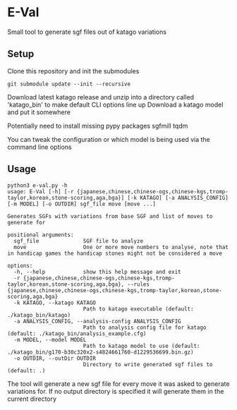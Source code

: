 # E-Val
Small tool to generate sgf files out of katago variations 

## Setup
Clone this repository and init the submodules
```
git submodule update --init --recursive
```

Download latest katago release and unzip into a directory called 'katago_bin' to make default CLI options line up
Download a katago model and put it somewhere

Potentially need to install missing pypy packages
sgfmill
tqdm

You can tweak the configuration or which model is being used via the command line options

## Usage
```
python3 e-val.py -h
usage: E-Val [-h] [-r {japanese,chinese,chinese-ogs,chinese-kgs,tromp-taylor,korean,stone-scoring,aga,bga}] [-k KATAGO] [-a ANALYSIS_CONFIG] [-m MODEL] [-o OUTDIR] sgf_file move [move ...]

Generates SGFs with variations from base SGF and list of moves to generate for

positional arguments:
  sgf_file              SGF file to analyze
  move                  One or more move numbers to analyse, note that in handicap games the handicap stones might not be considered a move

options:
  -h, --help            show this help message and exit
  -r {japanese,chinese,chinese-ogs,chinese-kgs,tromp-taylor,korean,stone-scoring,aga,bga}, --rules {japanese,chinese,chinese-ogs,chinese-kgs,tromp-taylor,korean,stone-scoring,aga,bga}
  -k KATAGO, --katago KATAGO
                        Path to katago executable (default: ./katago_bin/katago)
  -a ANALYSIS_CONFIG, --analysis-config ANALYSIS_CONFIG
                        Path to analysis config file for katago (default: ./katago_bin/analysis_example.cfg)
  -m MODEL, --model MODEL
                        Path to katago model to use (default: ./katago_bin/g170-b30c320x2-s4824661760-d1229536699.bin.gz)
  -o OUTDIR, --outDir OUTDIR
                        Directory to write generated sgf files to (default: .)
```

The tool will generate a new sgf file for every move it was asked to generate variations for.
If no output directory is specified it will generate them in the current directory
